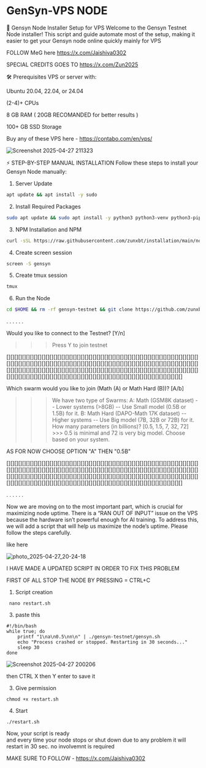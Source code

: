 # GenSyn-VPS NODE

🚀 Gensyn Node Installer Setup for VPS
Welcome to the Gensyn Testnet Node installer!
This script and guide automate most of the setup, making it easier to get your Gensyn node online quickly mainly for VPS 

FOLLOW MeG here https://x.com/Jaishiva0302


SPECIAL CREDITS GOES TO https://x.com/Zun2025





🛠️ Prerequisites
VPS or server with:

Ubuntu 20.04, 22.04, or 24.04

(2-4)+ CPUs

8 GB RAM ( 20GB RECOMANDED for better results )

100+ GB SSD Storage


Buy any of these VPS 
here - https://contabo.com/en/vps/


![Screenshot 2025-04-27 211323](https://github.com/user-attachments/assets/0674d5b8-30be-446e-b40a-cf26522ba06b)


⚡ STEP-BY-STEP MANUAL INSTALLATION
Follow these steps to install your Gensyn Node manually:

1. Server Update
```bash
apt update && apt install -y sudo

 ```
2. Install Required Packages
```bash
sudo apt update && sudo apt install -y python3 python3-venv python3-pip curl wget screen git lsof nano unzip iproute2
```
3. NPM Installation and NPM 
```bash
curl -sSL https://raw.githubusercontent.com/zunxbt/installation/main/node.sh | bash
```
4. Create screen session 
```bash
screen -S gensyn
```

5. Create tmux session 
```bash
tmux
```
6. Run the Node
```bash
cd $HOME && rm -rf gensyn-testnet && git clone https://github.com/zunxbt/gensyn-testnet.git && chmod +x gensyn-testnet/gensyn.sh && ./gensyn-testnet/gensyn.sh
```
.
.
.
.
.
.

Would you like to connect to the Testnet? [Y/n] 

>>> Press Y to join testnet


[][][][][][][][][][][][][][][][][][][][][][][][][][][][][][][][][][][][][][][][][][][][][][][][][][][][][][][][][][][][][][][][][][][][][][][][][][][][][][][][][][][][][][][][][][][][][][][][][][][][][][][][][][][][][][][][][][][][][][][][][][][][][][][][][][][][][][][][][][][][][][][][][][][][][][][][][][][][][][][][][][][][][][][][][][][][][][][][][][][][][][][][][][][][][][][][]

Which swarm would you like to join (Math (A) or Math Hard (B))? [A/b] 
>>> We have two type of Swarms:
A: Math (GSM8K dataset) -- Lower systems (>8GB) -- Use Small model (0.5B or 1.5B) for it.
B: Math Hard (DAPO-Math 17K dataset) -- Higher systems -- Use Big model (7B, 32B or 72B) for it.
How many parameters (in billions)? [0.5, 1.5, 7, 32, 72] >>> 0.5 is minimal and 72 is very big model. Choose based on your system.


AS FOR NOW CHOOSE OPTION "A" THEN "0.5B"

[][][][][][][][][][][][][][][][][][][][][][][][][][][][][][][][][][][][][][][][][][][][][][][][][][][][][][][][][][][][][][][][][][][][][][][][][][][][][][][][][][][][][][][][][][][][][][][][][][][][][][][][][][][][][][][][][][][][][][][][][][][][][][][][][][][][][][][][][][][][][][][][][][][][][][][][][][][][][][][][][][][][][][][][][][][][][][][][][][][][][][][][][][][][][][][][]

.
.
.
.
.
.

Now we are moving on to the most important part, which is crucial for maximizing node uptime.
There is a “RAN OUT OF INPUT” issue on the VPS because the hardware isn’t powerful enough for AI training.
To address this, we will add a script that will help us maximize the node’s uptime.
Please follow the steps carefully.

like here  

![photo_2025-04-27_20-24-18](https://github.com/user-attachments/assets/a47a0930-ab61-46a7-b181-757fdde343cf)




I HAVE MADE A UPDATED SCRIPT IN ORDER TO FIX THIS PROBLEM

FIRST OF ALL STOP THE NODE BY PRESSING = CTRL+C

1) Script creation
```
 nano restart.sh

```
3) paste this 
```
#!/bin/bash
while true; do
    printf "1\na\n0.5\nn\n" | ./gensyn-testnet/gensyn.sh
    echo "Process crashed or stopped. Restarting in 30 seconds..."
    sleep 30
done

```

![Screenshot 2025-04-27 200206](https://github.com/user-attachments/assets/724402f3-5501-4dd5-b84d-67ebc3bb2d24)

then CTRL X then Y enter to save it

3) Give permission
```
chmod +x restart.sh
```
4) Start
```
./restart.sh
```

Now, your script is ready  
and every time your node stops or shut down due to any problem it will restart in 30 sec. no involvemnt is required  

MAKE SURE TO FOLLOW - https://x.com/Jaishiva0302
